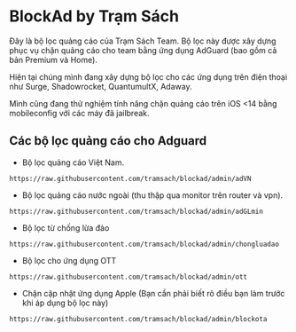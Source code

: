 # BlockAd by Trạm Sách

Đây là bộ lọc quảng cáo của Trạm Sách Team.
Bộ lọc này được xây dựng phục vụ chặn quảng cáo cho team bằng ứng dụng AdGuard (bao gồm cả bản Premium và Home).

Hiện tại chúng mình đang xây dựng bộ lọc cho các ứng dụng trên điện thoại như Surge, Shadowrocket, QuantumultX, Adaway.

Mình cũng đang thử nghiệm tính năng chặn quảng cáo trên iOS <14 bằng mobileconfig với các máy đã jailbreak.

## Các bộ lọc quảng cáo cho Adguard 

- Bộ lọc quảng cáo Việt Nam.
```
https://raw.githubusercontent.com/tramsach/blockad/admin/adVN
```

- Bộ lọc quảng cáo nước ngoài (thu thập qua monitor trên router và vpn).
```
https://raw.githubusercontent.com/tramsach/blockad/admin/adGLmin
```

- Bộ lọc  từ  chống  lừa  đảo 
```
https://raw.githubusercontent.com/tramsach/blockad/admin/chongluadao
```

- Bộ lọc cho ứng dụng OTT
```
https://raw.githubusercontent.com/tramsach/blockad/admin/ott
```

- Chặn cập nhật ứng dụng Apple (Bạn cần phải biết rõ điều bạn làm trước khi áp dụng bộ lọc này)
```
https://raw.githubusercontent.com/tramsach/blockad/admin/blockota
```